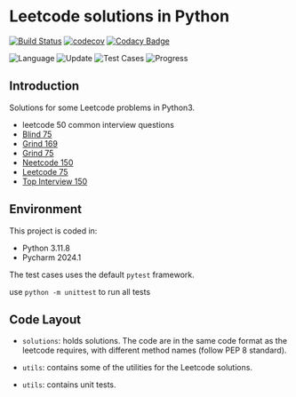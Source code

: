 

# Leetcode solutions in Python

[![Build Status](https://travis-ci.org/huajianmao/pyleet.svg?branch=master)](https://travis-ci.org/huajianmao/pyleet)
[![codecov](https://codecov.io/gh/huajianmao/pyleet/branch/master/graph/badge.svg)](https://codecov.io/gh/huajianmao/pyleet)
[![Codacy Badge](https://api.codacy.com/project/badge/Grade/8115b530daf64bdeb92b8125b627102c)](https://www.codacy.com/manual/huajianmao/pyleet?utm_source=github.com&amp;utm_medium=referral&amp;utm_content=huajianmao/pyleet&amp;utm_campaign=Badge_Grade)

![Language](https://img.shields.io/badge/Language-Python3-success.svg?logo=Python&logoColor=yellow)
![Update](https://img.shields.io/badge/Update-Daily-success.svg)
![Test Cases](https://img.shields.io/badge/Tests-3-success.svg)
![Progress](https://img.shields.io/badge/Progress-3%2F300-critical.svg)

## Introduction
Solutions for some Leetcode problems in Python3.

- leetcode 50 common interview questions
- [Blind 75](https://leetcode.com/list/oizxjoit)
- [Grind 169](https://leetcode.com/list/rabvlt31)
- [Grind 75](https://leetcode.com/list/rab78cw1)
- [Neetcode 150](https://leetcode.com/list/rr2ss0g5)
- [Leetcode 75](https://leetcode.com/studyplan/leetcode-75/)
- [Top Interview 150](https://leetcode.com/studyplan/top-interview-150/)

## Environment
This project is coded in:

- Python 3.11.8
- Pycharm 2024.1


The test cases uses the default `pytest` framework.

use `python -m unittest` to run all tests

## Code Layout
 - `solutions`: holds solutions.
   The code are in the same code format as the leetcode requires, with different method names (follow PEP 8 standard).

 - `utils`: contains some of the utilities for the Leetcode solutions.

 - `utils`: contains unit tests.

